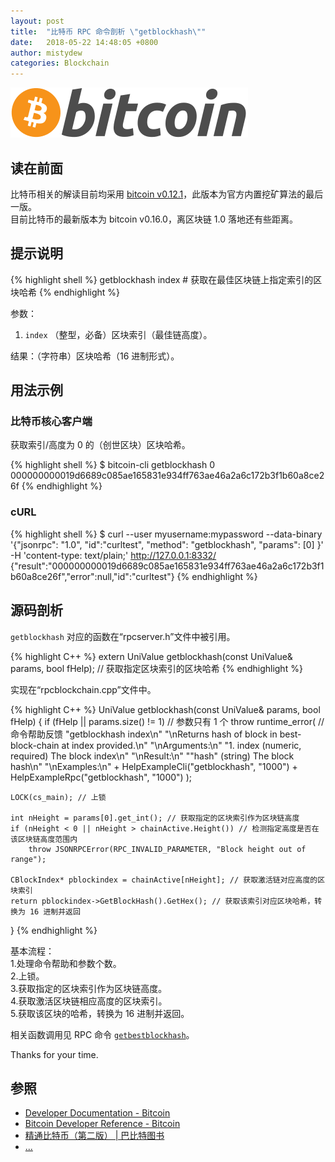 ```yaml
---
layout: post
title:  "比特币 RPC 命令剖析 \"getblockhash\""
date:   2018-05-22 14:48:05 +0800
author: mistydew
categories: Blockchain
---
```

![bitcoin](/images/20180504/bitcoin.svg)

## 读在前面
比特币相关的解读目前均采用 [bitcoin v0.12.1](https://github.com/bitcoin/bitcoin/tree/v0.12.1)，此版本为官方内置挖矿算法的最后一版。<br>
目前比特币的最新版本为 bitcoin v0.16.0，离区块链 1.0 落地还有些距离。

## 提示说明

{% highlight shell %}
getblockhash index # 获取在最佳区块链上指定索引的区块哈希
{% endhighlight %}

参数：<br>
1. `index` （整型，必备）区块索引（最佳链高度）。

结果：（字符串）区块哈希（16 进制形式）。

## 用法示例

### 比特币核心客户端

获取索引/高度为 0 的（创世区块）区块哈希。

{% highlight shell %}
$ bitcoin-cli getblockhash 0
000000000019d6689c085ae165831e934ff763ae46a2a6c172b3f1b60a8ce26f
{% endhighlight %}

### cURL

{% highlight shell %}
$ curl --user myusername:mypassword --data-binary '{"jsonrpc": "1.0", "id":"curltest", "method": "getblockhash", "params": [0] }' -H 'content-type: text/plain;' http://127.0.0.1:8332/
{"result":"000000000019d6689c085ae165831e934ff763ae46a2a6c172b3f1b60a8ce26f","error":null,"id":"curltest"}
{% endhighlight %}

## 源码剖析
`getblockhash` 对应的函数在“rpcserver.h”文件中被引用。

{% highlight C++ %}
extern UniValue getblockhash(const UniValue& params, bool fHelp); // 获取指定区块索引的区块哈希
{% endhighlight %}

实现在“rpcblockchain.cpp”文件中。

{% highlight C++ %}
UniValue getblockhash(const UniValue& params, bool fHelp)
{
    if (fHelp || params.size() != 1) // 参数只有 1 个
        throw runtime_error( // 命令帮助反馈
            "getblockhash index\n"
            "\nReturns hash of block in best-block-chain at index provided.\n"
            "\nArguments:\n"
            "1. index         (numeric, required) The block index\n"
            "\nResult:\n"
            "\"hash\"         (string) The block hash\n"
            "\nExamples:\n"
            + HelpExampleCli("getblockhash", "1000")
            + HelpExampleRpc("getblockhash", "1000")
        );

    LOCK(cs_main); // 上锁

    int nHeight = params[0].get_int(); // 获取指定的区块索引作为区块链高度
    if (nHeight < 0 || nHeight > chainActive.Height()) // 检测指定高度是否在该区块链高度范围内
        throw JSONRPCError(RPC_INVALID_PARAMETER, "Block height out of range");

    CBlockIndex* pblockindex = chainActive[nHeight]; // 获取激活链对应高度的区块索引
    return pblockindex->GetBlockHash().GetHex(); // 获取该索引对应区块哈希，转换为 16 进制并返回
}
{% endhighlight %}

基本流程：<br>
1.处理命令帮助和参数个数。<br>
2.上锁。<br>
3.获取指定的区块索引作为区块链高度。<br>
4.获取激活区块链相应高度的区块索引。<br>
5.获取该区块的哈希，转换为 16 进制并返回。

相关函数调用见 RPC 命令 [`getbestblockhash`](/2018/05/22/bitcoin-rpc-command-getbestblockhash)。

Thanks for your time.

## 参照
* [Developer Documentation - Bitcoin](https://bitcoin.org/en/developer-documentation)
* [Bitcoin Developer Reference - Bitcoin](https://bitcoin.org/en/developer-reference#getblockhash)
* [精通比特币（第二版） \| 巴比特图书](http://book.8btc.com/masterbitcoin2cn)
* [...](https://github.com/mistydew/blockchain)
